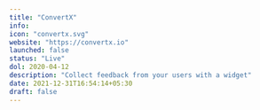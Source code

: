 ```yaml
---
title: "ConvertX"
info:
icon: "convertx.svg"
website: "https://convertx.io"
launched: false
status: "Live"
dol: 2020-04-12
description: "Collect feedback from your users with a widget" 
date: 2021-12-31T16:54:14+05:30
draft: false
---
```


